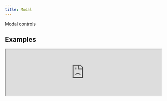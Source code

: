 ```yaml
---
title: Modal
---
```

Modal controls

## Examples

<div><iframe style="width: 100%; margin: 0;" src="https://uiexplorer.blankapp.org/slices/no-demo" scrolling="no" /></div>

```jsx
<Modal>
  ...
</Modal>
```

## API

Based on https://facebook.github.io/react-native/docs/modal.html
